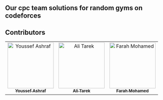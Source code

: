 ## Our cpc team solutions for random gyms on codeforces



## Contributors <a name = "Contributors"></a>

<table>
  <tr>
    <td align="center">
    <a href="https://github.com/Youssef-Ashraf71" target="_black">
    <img src="https://avatars.githubusercontent.com/u/83988379?v=4" width="150px;" alt="Youssef Ashraf"/>
    <br />
    <sub><b>Youssef Ashraf</b></sub></a>
    </td>
<td align="center">
    <a href="https://github.com/alitarek0" target="_black">
    <img src="https://avatars.githubusercontent.com/u/60123581?v=4" width="150px;" alt="Ali Tarek"/>
    <br />
    <sub><b>Ali Tarek</b></sub></a>
    </td>
 <td align="center">
    <a href="https://github.com/" target="_black">
    <img src="https://avatars.githubusercontent.com/u/60123581?v=4" width="150px;" alt="Farah Mohamed"/>
    <br />
    <sub><b>Farah Mohamed</b></sub></a>
    </td>
      </tr>
 </table>
